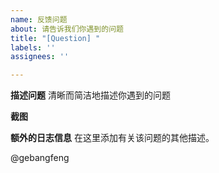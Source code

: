 ```yaml
---
name: 反馈问题
about: 请告诉我们你遇到的问题
title: "[Question] "
labels: ''
assignees: ''

---
```


**描述问题**
  清晰而简洁地描述你遇到的问题
  
  
**截图**
  
  
**额外的日志信息**
在这里添加有关该问题的其他描述。

@gebangfeng 
